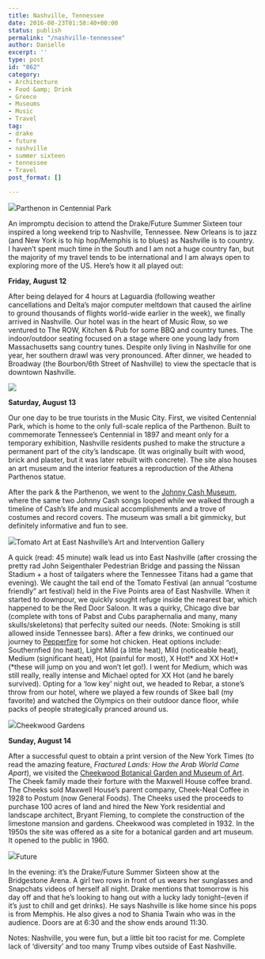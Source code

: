 ```yaml
---
title: Nashville, Tennessee
date: 2016-08-23T01:58:40+00:00
status: publish
permalink: "/nashville-tennessee"
author: Danielle
excerpt: ''
type: post
id: "862"
category:
- Architecture
- Food &amp; Drink
- Greece
- Museums
- Music
- Travel
tag:
- drake
- future
- nashville
- summer sixteen
- tennessee
- Travel
post_format: []

---
```

![](https://c7.staticflickr.com/9/8342/29062693342_c33e38e7f2_z.jpg)Parthenon in Centennial Park

An impromptu decision to attend the Drake/Future Summer Sixteen tour inspired a long weekend trip to Nashville, Tennessee. New Orleans is to jazz (and New York is to hip hop/Memphis is to blues) as Nashville is to country. I haven’t spent much time in the South and I am not a huge country fan, but the majority of my travel tends to be international and I am always open to exploring more of the US. Here’s how it all played out:

**Friday, August 12**

After being delayed for 4 hours at Laguardia (following weather cancellations and Delta’s major computer meltdown that caused the airline to ground thousands of flights world-wide earlier in the week), we finally arrived in Nashville. Our hotel was in the heart of Music Row, so we ventured to The ROW, Kitchen & Pub for some BBQ and country tunes. The indoor/outdoor seating focused on a stage where one young lady from Massachusetts sang country tunes. Despite only living in Nashville for one year, her southern drawl was very pronounced. After dinner, we headed to Broadway (the Bourbon/6th Street of Nashville) to view the spectacle that is downtown Nashville.

![](https://c5.staticflickr.com/9/8452/29062694332_523db9a574_z.jpg)

**Saturday, August 13**

Our one day to be true tourists in the Music City. First, we visited Centennial Park, which is home to the only full-scale replica of the Parthenon. Built to commemorate Tennessee’s Centennial in 1897 and meant only for a temporary exhibition, Nashville residents pushed to make the structure a permanent part of the city’s landscape. (It was originally built with wood, brick and plaster, but it was later rebuilt with concrete). The site also houses an art museum and the interior features a reproduction of the Athena Parthenos statue.

After the park & the Parthenon, we went to the [Johnny Cash Museum](http://www.johnnycashmuseum.com/), where the same two Johnny Cash songs looped while we walked through a timeline of Cash’s life and musical accomplishments and a trove of costumes and record covers. The museum was small a bit gimmicky, but definitely informative and fun to see.

  
![](https://c3.staticflickr.com/9/8369/28546744874_77e85d60d7_z.jpg)Tomato Art at East Nashville’s Art and Intervention Gallery

A quick (read: 45 minute) walk lead us into East Nashville (after crossing the pretty rad John Seigenthaler Pedestrian Bridge and passing the Nissan Stadium + a host of tailgaters where the Tennessee Titans had a game that evening). We caught the tail end of the Tomato Festival (an annual “costume friendly” art festival) held in the Five Points area of East Nashville. When it started to downpour, we quickly sought refuge inside the nearest bar, which happened to be the Red Door Saloon. It was a quirky, Chicago dive bar (complete with tons of Pabst and Cubs paraphernalia and many, many skulls/skeletons) that perfeclty suited our needs. (Note: Smoking is still allowed inside Tennessee bars). After a few drinks, we continued our journey to [Pepperfire](http://www.pepperfirehotchicken.com/) for some hot chicken. Heat options include: Southernfied (no heat), Light Mild (a little heat), Mild (noticeable heat), Medium (significant heat), Hot (painful for most), X Hot!* and XX Hot!* (*these will jump on you and won’t let go!). I went for Medium, which was still really, really intense and Michael opted for XX Hot (and he barely survived). Opting for a ‘low key’ night out, we headed to Rebar, a stone’s throw from our hotel, where we played a few rounds of Skee ball (my favorite) and watched the Olympics on their outdoor dance floor, while packs of people strategically pranced around us.

  
![](https://c1.staticflickr.com/9/8070/28546744224_2a115b0d6e_z.jpg)Cheekwood Gardens

**Sunday, August 14**

After a successful quest to obtain a print version of the New York Times (to read the amazing feature, _Fractured Lands: How the Arab World Came Apart_), we visited the [Cheekwood Botanical Garden and Museum of Art](http://www.cheekwood.org/). The Cheek family made their forture with the Maxwell House coffee brand. The Cheeks sold Maxwell House’s parent company, Cheek-Neal Coffee in 1928 to Postum (now General Foods). The Cheeks used the proceeds to purchase 100 acres of land and hired the New York residential and landscape architect, Bryant Fleming, to complete the construction of the limestone mansion and gardens. Cheekwood was completed in 1932. In the 1950s the site was offered as a site for a botanical garden and art museum. It opened to the public in 1960.

  
![](https://c4.staticflickr.com/9/8099/28549520683_75f58bd027_z.jpg)Future

In the evening: it’s the Drake/Future Summer Sixteen show at the Bridgestone Arena. A girl two rows in front of us wears her sunglasses and Snapchats videos of herself all night. Drake mentions that tomorrow is his day off and that he’s looking to hang out with a lucky lady tonight–(even if it’s just to chill and get drinks). He says Nashville is like home since his pops is from Memphis. He also gives a nod to Shania Twain who was in the audience. Doors are at 6:30 and the show ends around 11:30.

Notes: Nashville, you were fun, but a little bit too racist for me. Complete lack of ‘diversity’ and too many Trump vibes outside of East Nashville.